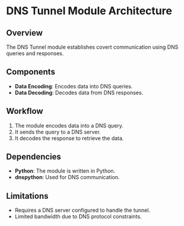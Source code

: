 # DNS Tunnel Module Architecture

## Overview
The DNS Tunnel module establishes covert communication using DNS queries and responses.

## Components
- **Data Encoding**: Encodes data into DNS queries.
- **Data Decoding**: Decodes data from DNS responses.

## Workflow
1. The module encodes data into a DNS query.
2. It sends the query to a DNS server.
3. It decodes the response to retrieve the data.

## Dependencies
- **Python**: The module is written in Python.
- **dnspython**: Used for DNS communication.

## Limitations
- Requires a DNS server configured to handle the tunnel.
- Limited bandwidth due to DNS protocol constraints.